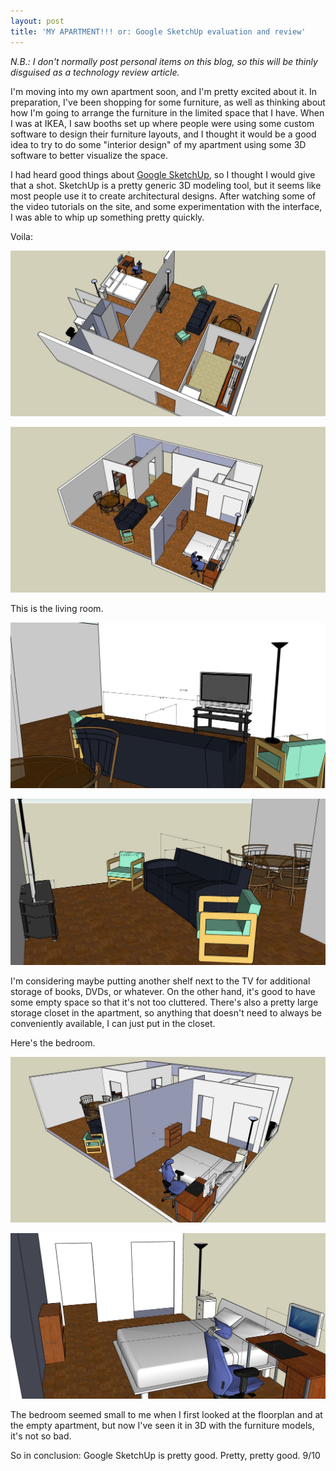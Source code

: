 ```yaml
---
layout: post
title: 'MY APARTMENT!!! or: Google SketchUp evaluation and review'
---
```


_N.B.: I don't normally post personal items on this blog, so this will be thinly disguised as a technology review article._  
  
I'm moving into my own apartment soon, and I'm pretty excited about it. In preparation, I've been shopping for some furniture, as well as thinking about how I'm going to arrange the furniture in the limited space that I have. When I was at IKEA, I saw booths set up where people were using some custom software to design their furniture layouts, and I thought it would be a good idea to try to do some "interior design" of my apartment using some 3D software to better visualize the space.  
  
I had heard good things about [Google SketchUp](http://google.com/sketchup), so I thought I would give that a shot. SketchUp is a pretty generic 3D modeling tool, but it seems like most people use it to create architectural designs. After watching some of the video tutorials on the site, and some experimentation with the interface, I was able to whip up something pretty quickly.  
  
Voila:

![sketchup1](/images/sketchup/sketchup1.jpg)

![sketchup2](/images/sketchup/sketchup2.jpg)

This is the living room.  

![sketchup3](/images/sketchup/sketchup3.jpg)

![sketchup4](/images/sketchup/sketchup4.jpg)
   
I'm considering maybe putting another shelf next to the TV for additional storage of books, DVDs, or whatever. On the other hand, it's good to have some empty space so that it's not too cluttered. There's also a pretty large storage closet in the apartment, so anything that doesn't need to always be conveniently available, I can just put in the closet.  
  
Here's the bedroom.  

![sketchup5](/images/sketchup/sketchup5.jpg)

![sketchup6](/images/sketchup/sketchup6.jpg)
 
The bedroom seemed small to me when I first looked at the floorplan and at the empty apartment, but now I've seen it in 3D with the furniture models, it's not so bad.  
  
So in conclusion: Google SketchUp is pretty good. Pretty, pretty good. 9/10  
  